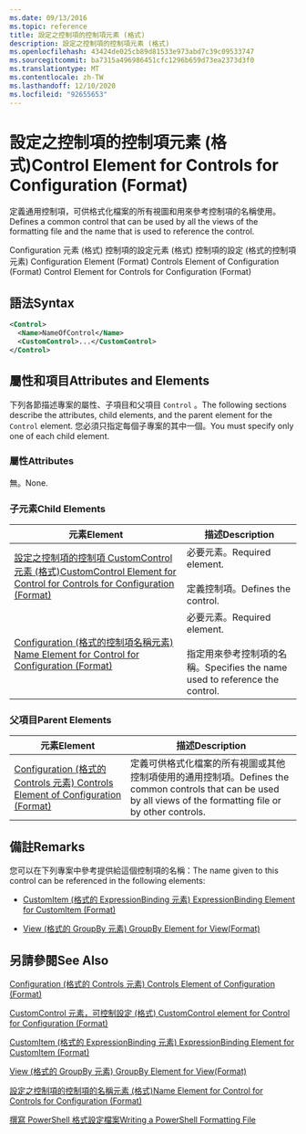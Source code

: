 ```yaml
---
ms.date: 09/13/2016
ms.topic: reference
title: 設定之控制項的控制項元素 (格式)
description: 設定之控制項的控制項元素 (格式)
ms.openlocfilehash: 43424de025cb89d81533e973abd7c39c09533747
ms.sourcegitcommit: ba7315a496986451cfc1296b659d73ea2373d3f0
ms.translationtype: MT
ms.contentlocale: zh-TW
ms.lasthandoff: 12/10/2020
ms.locfileid: "92655653"
---
```

# <a name="control-element-for-controls-for-configuration-format"></a><span data-ttu-id="51b4c-103">設定之控制項的控制項元素 (格式)</span><span class="sxs-lookup"><span data-stu-id="51b4c-103">Control Element for Controls for Configuration (Format)</span></span>

<span data-ttu-id="51b4c-104">定義通用控制項，可供格式化檔案的所有視圖和用來參考控制項的名稱使用。</span><span class="sxs-lookup"><span data-stu-id="51b4c-104">Defines a common control that can be used by all the views of the formatting file and the name that is used to reference the control.</span></span>

<span data-ttu-id="51b4c-105">Configuration 元素 (格式) 控制項的設定元素 (格式) 控制項的設定 (格式的控制項元素) </span><span class="sxs-lookup"><span data-stu-id="51b4c-105">Configuration Element (Format) Controls Element of Configuration (Format) Control Element for Controls for Configuration (Format)</span></span>

## <a name="syntax"></a><span data-ttu-id="51b4c-106">語法</span><span class="sxs-lookup"><span data-stu-id="51b4c-106">Syntax</span></span>

```xml
<Control>
  <Name>NameOfControl</Name>
  <CustomControl>...</CustomControl>
</Control>
```

## <a name="attributes-and-elements"></a><span data-ttu-id="51b4c-107">屬性和項目</span><span class="sxs-lookup"><span data-stu-id="51b4c-107">Attributes and Elements</span></span>

<span data-ttu-id="51b4c-108">下列各節描述專案的屬性、子項目和父項目 `Control` 。</span><span class="sxs-lookup"><span data-stu-id="51b4c-108">The following sections describe the attributes, child elements, and the parent element for the `Control` element.</span></span> <span data-ttu-id="51b4c-109">您必須只指定每個子專案的其中一個。</span><span class="sxs-lookup"><span data-stu-id="51b4c-109">You must specify only one of each child element.</span></span>

### <a name="attributes"></a><span data-ttu-id="51b4c-110">屬性</span><span class="sxs-lookup"><span data-stu-id="51b4c-110">Attributes</span></span>

<span data-ttu-id="51b4c-111">無。</span><span class="sxs-lookup"><span data-stu-id="51b4c-111">None.</span></span>

### <a name="child-elements"></a><span data-ttu-id="51b4c-112">子元素</span><span class="sxs-lookup"><span data-stu-id="51b4c-112">Child Elements</span></span>

|<span data-ttu-id="51b4c-113">元素</span><span class="sxs-lookup"><span data-stu-id="51b4c-113">Element</span></span>|<span data-ttu-id="51b4c-114">描述</span><span class="sxs-lookup"><span data-stu-id="51b4c-114">Description</span></span>|
|-------------|-----------------|
|[<span data-ttu-id="51b4c-115">設定之控制項的控制項 CustomControl 元素 (格式)</span><span class="sxs-lookup"><span data-stu-id="51b4c-115">CustomControl Element for Control for Controls for Configuration (Format)</span></span>](./customcontrol-element-for-control-for-controls-for-configuration-format.md)|<span data-ttu-id="51b4c-116">必要元素。</span><span class="sxs-lookup"><span data-stu-id="51b4c-116">Required element.</span></span><br /><br /> <span data-ttu-id="51b4c-117">定義控制項。</span><span class="sxs-lookup"><span data-stu-id="51b4c-117">Defines the control.</span></span>|
|[<span data-ttu-id="51b4c-118">Configuration (格式的控制項名稱元素) </span><span class="sxs-lookup"><span data-stu-id="51b4c-118">Name Element for Control for Configuration (Format)</span></span>](./name-element-for-control-for-controls-for-configuration-format.md)|<span data-ttu-id="51b4c-119">必要元素。</span><span class="sxs-lookup"><span data-stu-id="51b4c-119">Required element.</span></span><br /><br /> <span data-ttu-id="51b4c-120">指定用來參考控制項的名稱。</span><span class="sxs-lookup"><span data-stu-id="51b4c-120">Specifies the name used to reference the control.</span></span>|

### <a name="parent-elements"></a><span data-ttu-id="51b4c-121">父項目</span><span class="sxs-lookup"><span data-stu-id="51b4c-121">Parent Elements</span></span>

|<span data-ttu-id="51b4c-122">元素</span><span class="sxs-lookup"><span data-stu-id="51b4c-122">Element</span></span>|<span data-ttu-id="51b4c-123">描述</span><span class="sxs-lookup"><span data-stu-id="51b4c-123">Description</span></span>|
|-------------|-----------------|
|[<span data-ttu-id="51b4c-124">Configuration (格式的 Controls 元素) </span><span class="sxs-lookup"><span data-stu-id="51b4c-124">Controls Element of Configuration (Format)</span></span>](./controls-element-for-configuration-format.md)|<span data-ttu-id="51b4c-125">定義可供格式化檔案的所有視圖或其他控制項使用的通用控制項。</span><span class="sxs-lookup"><span data-stu-id="51b4c-125">Defines the common controls that can be used by all views of the formatting file or by other controls.</span></span>|

## <a name="remarks"></a><span data-ttu-id="51b4c-126">備註</span><span class="sxs-lookup"><span data-stu-id="51b4c-126">Remarks</span></span>

<span data-ttu-id="51b4c-127">您可以在下列專案中參考提供給這個控制項的名稱：</span><span class="sxs-lookup"><span data-stu-id="51b4c-127">The name given to this control can be referenced in the following elements:</span></span>

- [<span data-ttu-id="51b4c-128">CustomItem (格式的 ExpressionBinding 元素) </span><span class="sxs-lookup"><span data-stu-id="51b4c-128">ExpressionBinding Element for CustomItem (Format)</span></span>](./expressionbinding-element-for-customitem-for-controls-for-configuration-format.md)

- [<span data-ttu-id="51b4c-129">View (格式的 GroupBy 元素) </span><span class="sxs-lookup"><span data-stu-id="51b4c-129">GroupBy Element for View(Format)</span></span>](./groupby-element-for-view-format.md)

## <a name="see-also"></a><span data-ttu-id="51b4c-130">另請參閱</span><span class="sxs-lookup"><span data-stu-id="51b4c-130">See Also</span></span>

[<span data-ttu-id="51b4c-131">Configuration (格式的 Controls 元素) </span><span class="sxs-lookup"><span data-stu-id="51b4c-131">Controls Element of Configuration (Format)</span></span>](./controls-element-for-configuration-format.md)

[<span data-ttu-id="51b4c-132">CustomControl 元素，可控制設定 (格式) </span><span class="sxs-lookup"><span data-stu-id="51b4c-132">CustomControl element for Control for Configuration (Format)</span></span>](./customcontrol-element-for-control-for-controls-for-configuration-format.md)

[<span data-ttu-id="51b4c-133">CustomItem (格式的 ExpressionBinding 元素) </span><span class="sxs-lookup"><span data-stu-id="51b4c-133">ExpressionBinding Element for CustomItem (Format)</span></span>](./expressionbinding-element-for-customitem-for-controls-for-configuration-format.md)

[<span data-ttu-id="51b4c-134">View (格式的 GroupBy 元素) </span><span class="sxs-lookup"><span data-stu-id="51b4c-134">GroupBy Element for View(Format)</span></span>](./groupby-element-for-view-format.md)

[<span data-ttu-id="51b4c-135">設定之控制項的控制項的名稱元素 (格式)</span><span class="sxs-lookup"><span data-stu-id="51b4c-135">Name Element for Control for Controls for Configuration (Format)</span></span>](./name-element-for-control-for-controls-for-configuration-format.md)

[<span data-ttu-id="51b4c-136">撰寫 PowerShell 格式設定檔案</span><span class="sxs-lookup"><span data-stu-id="51b4c-136">Writing a PowerShell Formatting File</span></span>](./writing-a-powershell-formatting-file.md)
